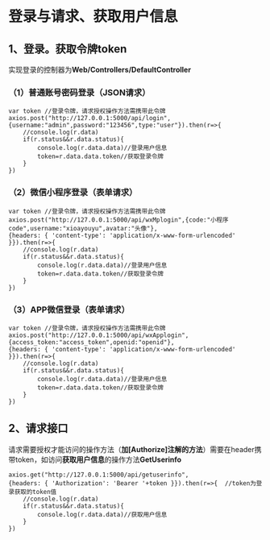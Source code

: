 # 登录与请求、获取用户信息
## 1、登录。获取令牌token
实现登录的控制器为**Web/Controllers/DefaultController**
### （1）普通账号密码登录（JSON请求）
```
var token //登录令牌，请求授权操作方法需携带此令牌
axios.post("http://127.0.0.1:5000/api/login",{username:"admin",password:"123456",type:"user"}).then(r=>{		
	//console.log(r.data)
	if(r.status&&r.data.status){ 
		console.log(r.data.data)//登录用户信息
		token=r.data.data.token//获取登录令牌
	} 
})
```
### （2）微信小程序登录（表单请求）
```
var token //登录令牌，请求授权操作方法需携带此令牌
axios.post("http://127.0.0.1:5000/api/wxMplogin",{code:"小程序code",username:"xioayouyu",avatar:"头像"},
{headers: { 'content-type': 'application/x-www-form-urlencoded' }}).then(r=>{		
	//console.log(r.data)
	if(r.status&&r.data.status){ 
		console.log(r.data.data)//登录用户信息
		token=r.data.data.token//获取登录令牌
	} 
})
```
### （3）APP微信登录（表单请求）
```
var token //登录令牌，请求授权操作方法需携带此令牌
axios.post("http://127.0.0.1:5000/api/wxApplogin",{access_token:"access_token",openid:"openid"},
{headers: { 'content-type': 'application/x-www-form-urlencoded' }}).then(r=>{		
	//console.log(r.data)
	if(r.status&&r.data.status){ 
		console.log(r.data.data)//登录用户信息
		token=r.data.data.token//获取登录令牌
	} 
})
```
## 2、请求接口
请求需要授权才能访问的操作方法（**加[Authorize]注解的方法**）需要在header携带token，如访问**获取用户信息**的操作方法**GetUserinfo**
```
axios.get("http://127.0.0.1:5000/api/getuserinfo",
{headers: { 'Authorization': 'Bearer '+token }}).then(r=>{	//token为登录获取的token值	
	//console.log(r.data)
	if(r.status&&r.data.status){ 
		console.log(r.data.data)//获取用户信息		
	} 
})
```